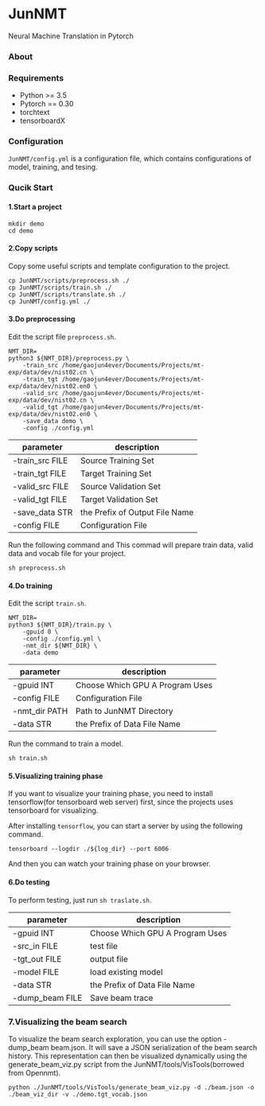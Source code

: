 # JunNMT
Neural Machine Translation in Pytorch

### About


### Requirements
- Python >= 3.5
- Pytorch == 0.30
- torchtext
- tensorboardX

### Configuration
`JunNMT/config.yml` is a configuration file, which contains configurations of model, training, and tesing.

### Qucik Start

#### 1.Start a project

```
mkdir demo
cd demo
```

#### 2.Copy scripts
Copy some useful scripts and template configuration to the project.

```
cp JunNMT/scripts/preprocess.sh ./
cp JunNMT/scripts/train.sh ./
cp JunNMT/scripts/translate.sh ./
cp JunNMT/config.yml ./
```
#### 3.Do preprocessing

Edit the script file `preprocess.sh`.

```
NMT_DIR= 
python3 ${NMT_DIR}/preprocess.py \
    -train_src /home/gaojun4ever/Documents/Projects/mt-exp/data/dev/nist02.cn \
    -train_tgt /home/gaojun4ever/Documents/Projects/mt-exp/data/dev/nist02.en0 \
    -valid_src /home/gaojun4ever/Documents/Projects/mt-exp/data/dev/nist02.cn \
    -valid_tgt /home/gaojun4ever/Documents/Projects/mt-exp/data/dev/nist02.en0 \
    -save_data demo \
    -config ./config.yml
```

| parameter     | description |
|---            |--- |
| -train_src FILE |  Source Training Set |
| -train_tgt FILE |  Target Training Set |
| -valid_src FILE |  Source Validation Set |
| -valid_tgt FILE |  Target Validation Set |
| -save_data STR  |  the Prefix of Output File Name |
| -config FILE    |  Configuration File |

Run the following command and This commad will prepare train data, valid data and vocab file for your project.

```
sh preprocess.sh
```


#### 4.Do training
Edit the script `train.sh`.

```
NMT_DIR=
python3 ${NMT_DIR}/train.py \
    -gpuid 0 \
    -config ./config.yml \
    -nmt_dir ${NMT_DIR} \
    -data demo
```

| parameter     | description |
|---            |---          |
| -gpuid INT    |  Choose Which GPU A Program Uses |
| -config FILE  |  Configuration File |
| -nmt_dir PATH |  Path to JunNMT Directory |
| -data STR     |  the Prefix of Data File Name |

Run the command to train a model.

```
sh train.sh
```

#### 5.Visualizing training phase
If you want to visualize your training phase, you need to install tensorflow(for tensorboard web server) first, since the projects uses tensorboard for visualizing.

After installing `tensorflow`, you can start a server by using the following command.

```
tensorboard --logdir ./${log_dir} --port 6006
```

And then you can watch your training phase on your browser.

#### 6.Do testing
To perform testing, just run `sh traslate.sh`.

| parameter     | description |
|---            |--- |
| -gpuid INT    |  Choose Which GPU A Program Uses |
| -src_in FILE  |  test file |
| -tgt_out FILE |  output file    |
| -model FILE   |  load existing model |
| -data STR     |  the Prefix of Data File Name |
| -dump_beam FILE|  Save  beam trace |
### 7.Visualizing the beam search
To visualize the beam search exploration, you can use the option -dump_beam beam.json. It will save a JSON serialization of the beam search history.
This representation can then be visualized dynamically using the generate_beam_viz.py script from the JunNMT/tools/VisTools(borrowed from Opennmt).
```
python ./JunNMT/tools/VisTools/generate_beam_viz.py -d ./beam.json -o ./beam_viz_dir -v ./demo.tgt_vocab.json
```